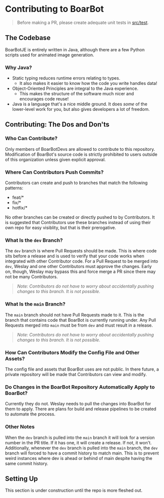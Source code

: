 # Contributing to BoarBot

> Before making a PR, please create adequate unit tests in [src/test](src/test).

## The Codebase
BoarBotJE is entirely written in Java, although there are a few Python scripts used for animated image generation.

### Why Java?
- Static typing reduces runtime errors relating to types.
  - It also makes it easier to know how the code you write handles data!
- Object-Oriented Principles are integral to the Java experience.
  - This makes the structure of the software much nicer and encourages code reuse!
- Java is a language that's a nice middle ground. It does *some* of the lower-level work for you, but also gives 
developers a lot of freedom.

## Contributing: The Dos and Don'ts

### Who Can Contribute?
Only members of BoarBotDevs are allowed to contribute to this repository. Modification of BoarBot's source code is strictly prohibited to users outside of this organization unless given explicit approval.

### Where Can Contributors Push Commits?
Contributors can create and push to branches that match the following patterns:

- feat/*
- fix/*
- hotfix/*

No other branches can be created or directly pushed to by Contributors. It is suggested that Contributors use these branches instead of using their own repo for easy visiblity, but that is their prerogative.

### What Is the `dev` Branch?
The `dev` branch is where Pull Requests should be made. This is where code sits before a release and is used to verify that your code works when integrated with other Contributor code. For a Pull Request to be merged into `dev`, Weslay and one other Contributors must approve the changes. Early on, though, Weslay may bypass this and force merge a PR since there may not be many Contributors.
> *Note: Contributors do not have to worry about accidentally pushing changes to this branch. It is not possible.*

### What Is the `main` Branch?
The `main` branch should not have Pull Requests made to it. This is the branch that contains code that BoarBot is currently running under. Any Pull Requests merged into `main` must be from `dev` and must result in a release.
> *Note: Contributors do not have to worry about accidentally pushing changes to this branch. It is not possible.*

### How Can Contributors Modify the Config File and Other Assets?
The config file and assets that BoarBot uses are not public. In there future, a private repository will be made that Contributors can view and modify.

### Do Changes in the BoarBot Repository Automatically Apply to BoarBot?
Currently they do not. Weslay needs to pull the changes into BoarBot for them to apply. There are plans for build and release pipelines to be created to automate the process.

### Other Notes
When the `dev` branch is pulled into the `main` branch it will look for a version number in the PR title. If it has one, it will create a release. If not, it won't.
Additionally, whenever the `dev` branch is pulled into the `main` branch, the `dev` branch will forced to have a commit history to match main. This is to prevent weird instances where dev is ahead or behind of main despite having the same commit history.

## Setting Up
This section is under construction until the repo is more fleshed out.
